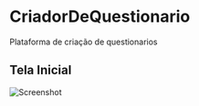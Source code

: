 # CriadorDeQuestionario
Plataforma de criação de questionarios

## Tela Inicial
![Screenshot](https://user-images.githubusercontent.com/36571620/53812849-1043a600-3f3b-11e9-9c3b-0980b688ce48.png)
